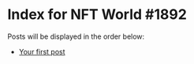 # Index for NFT World #1892
Posts will be displayed in the order below:

- [Your first post](./001-first.md)

